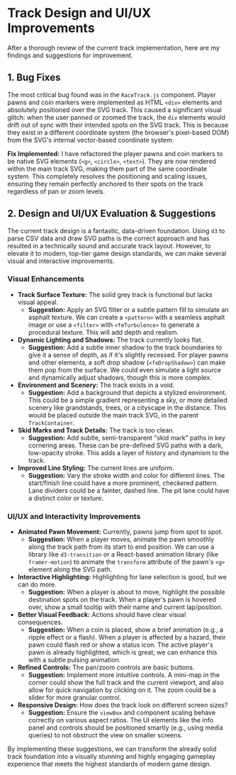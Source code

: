 # Track Design and UI/UX Improvements

After a thorough review of the current track implementation, here are my findings and suggestions for improvement.

## 1. Bug Fixes

The most critical bug found was in the `RaceTrack.js` component. Player pawns and coin markers were implemented as HTML `<div>` elements and absolutely positioned over the SVG track. This caused a significant visual glitch: when the user panned or zoomed the track, the `div` elements would drift out of sync with their intended spots on the SVG track. This is because they exist in a different coordinate system (the browser's pixel-based DOM) from the SVG's internal vector-based coordinate system.

**Fix Implemented:** I have refactored the player pawns and coin markers to be native SVG elements (`<g>`, `<circle>`, `<text>`). They are now rendered within the main track SVG, making them part of the same coordinate system. This completely resolves the positioning and scaling issues, ensuring they remain perfectly anchored to their spots on the track regardless of pan or zoom levels.

## 2. Design and UI/UX Evaluation & Suggestions

The current track design is a fantastic, data-driven foundation. Using `d3` to parse CSV data and draw SVG paths is the correct approach and has resulted in a technically sound and accurate track layout. However, to elevate it to modern, top-tier game design standards, we can make several visual and interactive improvements.

### Visual Enhancements

* **Track Surface Texture:** The solid grey track is functional but lacks visual appeal.
  * **Suggestion:** Apply an SVG filter or a subtle pattern fill to simulate an asphalt texture. We can create a `<pattern>` with a seamless asphalt image or use a `<filter>` with `<feTurbulence>` to generate a procedural texture. This will add depth and realism.
* **Dynamic Lighting and Shadows:** The track currently looks flat.
  * **Suggestion:** Add a subtle inner shadow to the track boundaries to give it a sense of depth, as if it's slightly recessed. For player pawns and other elements, a soft drop shadow (`<feDropShadow>`) can make them pop from the surface. We could even simulate a light source and dynamically adjust shadows, though this is more complex.
* **Environment and Scenery:** The track exists in a void.
  * **Suggestion:** Add a background that depicts a stylized environment. This could be a simple gradient representing a sky, or more detailed scenery like grandstands, trees, or a cityscape in the distance. This would be placed outside the main track SVG, in the parent `TrackContainer`.
* **Skid Marks and Track Details:** The track is too clean.
  * **Suggestion:** Add subtle, semi-transparent "skid mark" paths in key cornering areas. These can be pre-defined SVG paths with a dark, low-opacity stroke. This adds a layer of history and dynamism to the track.
* **Improved Line Styling:** The current lines are uniform.
  * **Suggestion:** Vary the stroke width and color for different lines. The start/finish line could have a more prominent, checkered pattern. Lane dividers could be a fainter, dashed line. The pit lane could have a distinct color or texture.

### UI/UX and Interactivity Improvements

* **Animated Pawn Movement:** Currently, pawns jump from spot to spot.
  * **Suggestion:** When a player moves, animate the pawn smoothly along the track path from its start to end position. We can use a library like `d3-transition` or a React-based animation library (like `framer-motion`) to animate the `transform` attribute of the pawn's `<g>` element along the SVG path.
* **Interactive Highlighting:** Highlighting for lane selection is good, but we can do more.
  * **Suggestion:** When a player is about to move, highlight the possible destination spots on the track. When a player's pawn is hovered over, show a small tooltip with their name and current lap/position.
* **Better Visual Feedback:** Actions should have clear visual consequences.
  * **Suggestion:** When a coin is placed, show a brief animation (e.g., a ripple effect or a flash). When a player is affected by a hazard, their pawn could flash red or show a status icon. The active player's pawn is already highlighted, which is great; we can enhance this with a subtle pulsing animation.
* **Refined Controls:** The pan/zoom controls are basic buttons.
  * **Suggestion:** Implement more intuitive controls. A mini-map in the corner could show the full track and the current viewport, and also allow for quick navigation by clicking on it. The zoom could be a slider for more granular control.
* **Responsive Design:** How does the track look on different screen sizes?
  * **Suggestion:** Ensure the `viewBox` and component scaling behave correctly on various aspect ratios. The UI elements like the info panel and controls should be positioned smartly (e.g., using media queries) to not obstruct the view on smaller screens.

By implementing these suggestions, we can transform the already solid track foundation into a visually stunning and highly engaging gameplay experience that meets the highest standards of modern game design.
